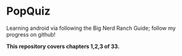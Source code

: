 # PopQuiz

Learning android via following the Big Nerd Ranch Guide; follow my progress on github! 

**This repository covers chapters 1,2,3 of 33.**


